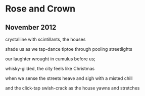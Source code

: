 # Rose and Crown
## November 2012

crystalline with scintillants, the houses

shade us as we tap-dance tiptoe through pooling streetlights

our laughter wrought in cumulus before us;

whisky-gilded, the city feels like Christmas

when we sense the streets heave and sigh with a misted chill

and the click-tap swish-crack as the house yawns and stretches
